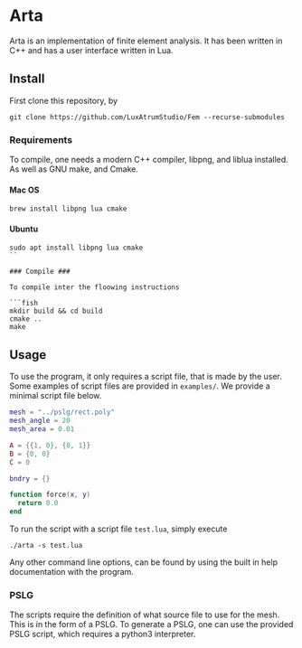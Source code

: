 # Arta #

Arta is an implementation of finite element analysis. It has been written in
C++ and has a user interface written in Lua.

## Install ##

First clone this repository, by
```fish
git clone https://github.com/LuxAtrumStudio/Fem --recurse-submodules
```

### Requirements ###

To compile, one needs a modern C++ compiler, libpng, and liblua installed.
As well as GNU make, and Cmake.

#### Mac OS ####

```fish
brew install libpng lua cmake
```

#### Ubuntu ####

```fish
sudo apt install libpng lua cmake
``

### Compile ###

To compile inter the floowing instructions

```fish
mkdir build && cd build
cmake ..
make
```

## Usage ##

To use the program, it only requires a script file, that is made by the user.
Some examples of script files are provided in ``examples/``. We provide a
minimal script file below.

```lua
mesh = "../pslg/rect.poly"
mesh_angle = 20
mesh_area = 0.01

A = {{1, 0}, {0, 1}}
B = {0, 0}
C = 0

bndry = {}

function force(x, y)
  return 0.0
end
```

To run the script with a script file ``test.lua``, simply execute
```fish
./arta -s test.lua
```

Any other command line options, can be found by using the built in help
documentation with the program.

### PSLG ###

The scripts require the definition of what source file to use for the
mesh. This is in the form of a PSLG. To generate a PSLG, one can
use the provided PSLG script, which requires a python3 interpreter.
